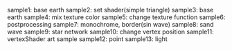 sample1: base earth
sample2: set shader(simple triangle)
sample3: base earth
sample4: mix texture color
sample5: change texture function
sample6: postprocessing
sample7: monochrome, border(sin wave)
sample8: sand wave
sample9: star network
sample10: change vertex position 
sample11: vertexShader art sample
sample12: point
sample13: light
